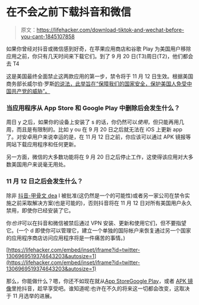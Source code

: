 # 在不会之前下载抖音和微信

> 原文：<https://lifehacker.com/download-tiktok-and-wechat-before-you-cant-1845107858>

如果你曾经对抖音或微信感到好奇，在苹果应用商店和谷歌 Play 为美国用户移除应用之前，你只有几天时间来下载它们。到了 9 月 20 日(T3)周日(T2)，他们都会去 T4



这是美国最终全面禁止这两款应用的第一步，禁令将于 11 月 12 日生效。根据美国商务部长威尔伯·罗斯[的说法，此举旨在“保障我们的国家安全，保护美国人免受中国共产党的威胁”。](https://www.engadget.com/tik-tok-and-we-chat-will-be-banned-from-us-app-stores-on-sunday-115345120.html)

### 当应用程序从 App Store 和 Google Play 中删除后会发生什么？

周日 y 之后，如果你的设备上安装了 s 的话，你仍然可以*使用*，但只能再用几周，而且是有限制的。比如 y ou 在 9 月 20 日之后就无法在 iOS 上更新 app 了。对安卓用户来说幸运的是，在 11 月 12 日之前，你应该可以通过 APK 镜报等网站下载应用程序和任何更新。

另一方面，微信的大多数功能将在 9 月 20 日之后停止工作，这使得该应用对大多数美国用户来说毫无用处。

### 11 月 12 日之后会发生什么？

除非 [抖音-甲骨文 dea](https://www.cnn.com/2020/09/17/tech/tiktok-oracle-deal/index.html) l 被批准(这仍然是一个的可能性)或者另一家公司在禁令实施之前采取解决方案(也是可能的)，否则抖音将在 11 月 12 日对所有美国用户永久禁用，即使你已经安装了它。

你*也许*可以在抖音和微信被禁后通过 VPN 安装、更新和使用它们，但不要指望它。(一个 d 即使你可以管理它，建立一个单独的国际帐户来恢复通过另一个国家的应用程序商店访问应用程序将是一件痛苦的事情。)

 [https://lifehacker.com/embed/inset/iframe?id=twitter-1306969519374643203&autosize=1](https://lifehacker.com/embed/inset/iframe?id=twitter-1306969519374643203&autosize=1) 

那么，你能做什么？嗯，你还不如现在就从[App Store](https://apps.apple.com/us/app/tiktok-trends-start-here/id835599320)[Google Play](https://play.google.com/store/apps/details?id=com.ss.android.ugc.trill&hl=en_US)，或者 [APK 镜像](https://www.apkmirror.com/apk/tiktok-inc/tik-tok-including-musical-ly)里抢抖音，趁早享受吧。谁知道呢:也许在不久的将来这一切都会改变，这取决于 11 月选举的进展。